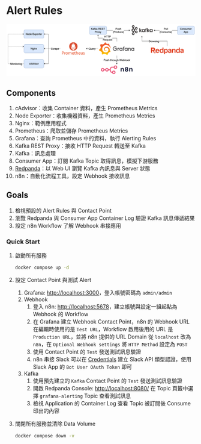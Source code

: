 # Alert Rules

![Lab Architecture](lab-arch.png)

## Components

1. cAdvisor：收集 Container 資料，產生 Prometheus Metrics
2. Node Exporter：收集機器資料，產生 Prometheus Metrics
3. Nginx：範例應用程式
4. Prometheus：爬取並儲存 Prometheus Metrics
5. Grafana：查詢 Prometheus 中的資料，執行 Alerting Rules
6. Kafka REST Proxy：接收 HTTP Request 轉送至 Kafka
7. Kafka：訊息處理
8. Consumer App：訂閱 Kafka Topic 取得訊息，模擬下游服務
9. [Redpanda](https://github.com/redpanda-data/console)：以 Web UI 瀏覽 Kafka 內訊息與 Server 狀態
10. n8n：自動化流程工具，設定 Webhook 接收訊息

## Goals

1. 檢視預設的 Alert Rules 與 Contact Point
2. 瀏覽 Redpanda 與 Consumer App Container Log 驗證 Kafka 訊息傳遞結果
3. 設定 n8n Workflow 了解 Webhook 串接應用

### Quick Start

1. 啟動所有服務

   ```bash
   docker compose up -d
   ```

2. 設定 Contact Point 與測試 Alert
   1. Grafana: <http://localhost:3000>，登入帳號密碼為 `admin/admin`
   2. Webhook
      1. 登入 n8n: [http://localhost:5678](http://localhost:5678)，建立帳號與設定一組起點為 Webhook 的 Workflow
      2. 在 Grafana 建立 Webhook Contact Point，n8n 的 Webhook URL 在編輯時使用的是 `Test URL`，Workflow 啟用後用的 URL 是 `Production URL`，並將 n8n 提供的 URL Domain 從 `localhost` 改為 `n8n`，在 `Optional Webhook settings` 將 `HTTP Method` 設定為 `POST`
      3. 使用 Contact Point 的 `Test` 發送測試訊息驗證
      4. n8n 串接 Slack 可以在 [Credentials](https://docs.n8n.io/credentials/) 建立 Slack API 類型認證，使用 Slack App 的 `Bot User OAuth Token` 即可
   3. Kafka
      1. 使用預先建立的 `Kafka` Contact Point 的 `Test` 發送測試訊息驗證
      2. 開啟 Redpanda Console: <http://localhost:8080/> 在 Topic 頁籤中選擇 `grafana-alerting` Topic 查看測試訊息
      3. 檢視 Application 的 Container Log 查看 Topic 被訂閱後 Consume 印出的內容

3. 關閉所有服務並清除 Data Volume

   ```bash
   docker compose down -v
   ```
